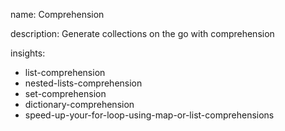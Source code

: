 name: Comprehension

description: Generate collections on the go with comprehension

insights:

- list-comprehension
- nested-lists-comprehension
- set-comprehension
- dictionary-comprehension
- speed-up-your-for-loop-using-map-or-list-comprehensions
